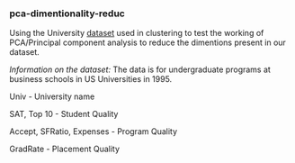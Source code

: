 ### pca-dimentionality-reduc

Using the University [dataset](https://github.com/pratmo/hierarchical-clustering-univdata-ml) used in clustering to test the working of PCA/Principal component analysis to reduce the dimentions present in our dataset.

*Information on the dataset:* The data is for undergraduate programs at business schools in US Universities in 1995.

Univ - University name

SAT, Top 10 - Student Quality

Accept, SFRatio, Expenses - Program Quality

GradRate - Placement Quality
